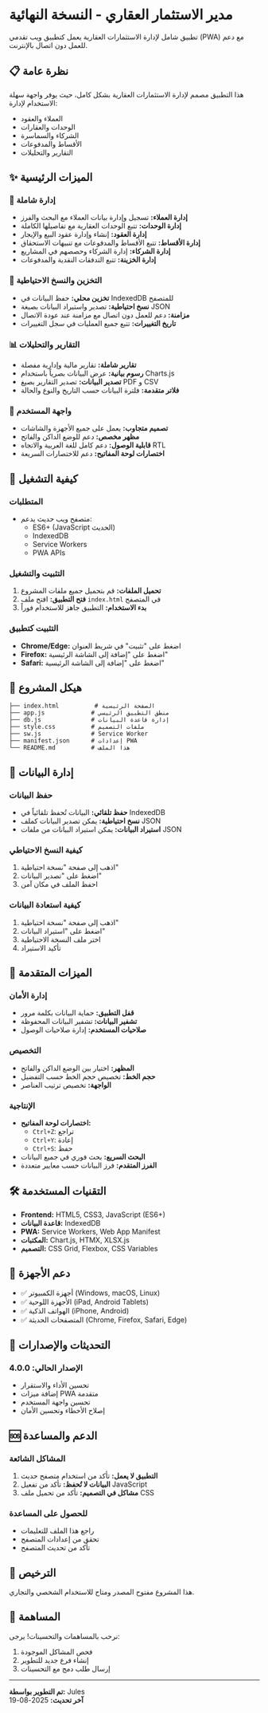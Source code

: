 # مدير الاستثمار العقاري - النسخة النهائية

تطبيق شامل لإدارة الاستثمارات العقارية يعمل كتطبيق ويب تقدمي (PWA) مع دعم للعمل دون اتصال بالإنترنت.

## 📋 نظرة عامة

هذا التطبيق مصمم لإدارة الاستثمارات العقارية بشكل كامل، حيث يوفر واجهة سهلة الاستخدام لإدارة:
- العملاء والعقود
- الوحدات والعقارات
- الشركاء والسماسرة
- الأقساط والمدفوعات
- التقارير والتحليلات

## ✨ الميزات الرئيسية

### 🔧 إدارة شاملة
- **إدارة العملاء:** تسجيل وإدارة بيانات العملاء مع البحث والفرز
- **إدارة الوحدات:** تتبع الوحدات العقارية مع تفاصيلها الكاملة
- **إدارة العقود:** إنشاء وإدارة عقود البيع والإيجار
- **إدارة الأقساط:** تتبع الأقساط والمدفوعات مع تنبيهات الاستحقاق
- **إدارة الشركاء:** إدارة الشركاء وحصصهم في المشاريع
- **إدارة الخزينة:** تتبع التدفقات النقدية والمدفوعات

### 💾 التخزين والنسخ الاحتياطية
- **تخزين محلي:** حفظ البيانات في IndexedDB للمتصفح
- **نسخ احتياطية:** تصدير واستيراد البيانات بصيغة JSON
- **مزامنة:** دعم للعمل دون اتصال مع مزامنة عند عودة الاتصال
- **تاريخ التغييرات:** تتبع جميع العمليات في سجل التغييرات

### 📊 التقارير والتحليلات
- **تقارير شاملة:** تقارير مالية وإدارية مفصلة
- **رسوم بيانية:** عرض البيانات بصرياً باستخدام Charts.js
- **تصدير البيانات:** تصدير التقارير بصيغ PDF و CSV
- **فلاتر متقدمة:** فلترة البيانات حسب التاريخ والنوع والحالة

### 🎨 واجهة المستخدم
- **تصميم متجاوب:** يعمل على جميع الأجهزة والشاشات
- **مظهر مخصص:** دعم للوضع الداكن والفاتح
- **قابلية الوصول:** دعم كامل للغة العربية والاتجاه RTL
- **اختصارات لوحة المفاتيح:** دعم للاختصارات السريعة

## 🚀 كيفية التشغيل

### المتطلبات
- متصفح ويب حديث يدعم:
  - ES6+ (JavaScript الحديث)
  - IndexedDB
  - Service Workers
  - PWA APIs

### التثبيت والتشغيل
1. **تحميل الملفات:** قم بتحميل جميع ملفات المشروع
2. **فتح التطبيق:** افتح ملف `index.html` في المتصفح
3. **بدء الاستخدام:** التطبيق جاهز للاستخدام فوراً

### التثبيت كتطبيق
- **Chrome/Edge:** اضغط على "تثبيت" في شريط العنوان
- **Firefox:** اضغط على "إضافة إلى الشاشة الرئيسية"
- **Safari:** اضغط على "إضافة إلى الشاشة الرئيسية"

## 📁 هيكل المشروع

```
├── index.html          # الصفحة الرئيسية
├── app.js             # منطق التطبيق الرئيسي
├── db.js              # إدارة قاعدة البيانات
├── style.css          # ملفات التصميم
├── sw.js              # Service Worker
├── manifest.json      # إعدادات PWA
└── README.md          # هذا الملف
```

## 💾 إدارة البيانات

### حفظ البيانات
- **حفظ تلقائي:** البيانات تُحفظ تلقائياً في IndexedDB
- **نسخ احتياطية:** يمكن تصدير البيانات كملف JSON
- **استيراد البيانات:** يمكن استيراد البيانات من ملفات JSON

### كيفية النسخ الاحتياطي
1. اذهب إلى صفحة "نسخة احتياطية"
2. اضغط على "تصدير البيانات"
3. احفظ الملف في مكان آمن

### كيفية استعادة البيانات
1. اذهب إلى صفحة "نسخة احتياطية"
2. اضغط على "استيراد البيانات"
3. اختر ملف النسخة الاحتياطية
4. تأكيد الاستيراد

## 🔧 الميزات المتقدمة

### إدارة الأمان
- **قفل التطبيق:** حماية البيانات بكلمة مرور
- **تشفير البيانات:** تشفير البيانات المحفوظة
- **صلاحيات المستخدم:** إدارة صلاحيات الوصول

### التخصيص
- **المظهر:** اختيار بين الوضع الداكن والفاتح
- **حجم الخط:** تخصيص حجم الخط حسب التفضيل
- **الواجهة:** تخصيص ترتيب العناصر

### الإنتاجية
- **اختصارات لوحة المفاتيح:**
  - `Ctrl+Z`: تراجع
  - `Ctrl+Y`: إعادة
  - `Ctrl+S`: حفظ
- **البحث السريع:** بحث فوري في جميع البيانات
- **الفرز المتقدم:** فرز البيانات حسب معايير متعددة

## 🛠️ التقنيات المستخدمة

- **Frontend:** HTML5, CSS3, JavaScript (ES6+)
- **قاعدة البيانات:** IndexedDB
- **PWA:** Service Workers, Web App Manifest
- **المكتبات:** Chart.js, HTMX, XLSX.js
- **التصميم:** CSS Grid, Flexbox, CSS Variables

## 📱 دعم الأجهزة

- ✅ أجهزة الكمبيوتر (Windows, macOS, Linux)
- ✅ الأجهزة اللوحية (iPad, Android Tablets)
- ✅ الهواتف الذكية (iPhone, Android)
- ✅ المتصفحات الحديثة (Chrome, Firefox, Safari, Edge)

## 🔄 التحديثات والإصدارات

### الإصدار الحالي: 4.0.0
- تحسين الأداء والاستقرار
- إضافة ميزات PWA متقدمة
- تحسين واجهة المستخدم
- إصلاح الأخطاء وتحسين الأمان

## 🆘 الدعم والمساعدة

### المشاكل الشائعة
1. **التطبيق لا يعمل:** تأكد من استخدام متصفح حديث
2. **البيانات لا تُحفظ:** تأكد من تفعيل JavaScript
3. **مشاكل في التصميم:** تأكد من تحميل ملف CSS

### للحصول على المساعدة
- راجع هذا الملف للتعليمات
- تحقق من إعدادات المتصفح
- تأكد من تحديث المتصفح

## 📄 الترخيص

هذا المشروع مفتوح المصدر ومتاح للاستخدام الشخصي والتجاري.

## 🤝 المساهمة

نرحب بالمساهمات والتحسينات! يرجى:
1. فحص المشاكل الموجودة
2. إنشاء فرع جديد للتطوير
3. إرسال طلب دمج مع التحسينات

---

**تم التطوير بواسطة:** Jules  
**آخر تحديث:** 2025-08-19
